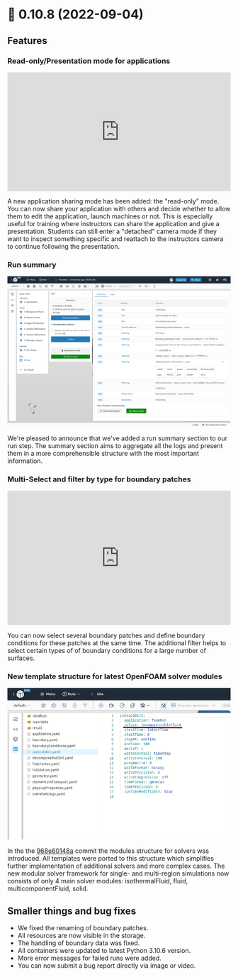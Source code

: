 # 🚀 0.10.8 (2022-09-04)

## Features

### Read-only/Presentation mode for applications

<div style="padding:53.13% 0 0 0;position:relative;"><iframe src="https://player.vimeo.com/video/746718327?h=3dc378246e&amp;badge=0&amp;autopause=0&amp;player_id=0&amp;app_id=58479" frameborder="0" allow="autoplay; fullscreen; picture-in-picture" allowfullscreen style="position:absolute;top:0;left:0;width:100%;height:100%;" title="read_only_mode"></iframe></div><script src="https://player.vimeo.com/api/player.js"></script>

A new application sharing mode has been added: the "read-only" mode. You can now
share your application with others and decide whether to allow them to
edit the application, launch machines or not. This is especially useful for 
training where instructors can share the application and give a presentation.
Students can still enter a "detached" camera mode if they want to inspect 
something specific and reattach to the instructors camera to continue following
the presentation.

### Run summary

![Run summary](./images/run_summary.png)

We're pleased to announce that we've added a run summary section to our run 
step. The summary section aims to aggregate all the logs and present them in a 
more comprehensible structure with the most important information.

### Multi-Select and filter by type for boundary patches

<div style="padding:60.18% 0 0 0;position:relative;"><iframe src="https://player.vimeo.com/video/746718280?h=9a5f6872c9&amp;badge=0&amp;autopause=0&amp;player_id=0&amp;app_id=58479" frameborder="0" allow="autoplay; fullscreen; picture-in-picture" allowfullscreen style="position:absolute;top:0;left:0;width:100%;height:100%;" title="multi_select"></iframe></div><script src="https://player.vimeo.com/api/player.js"></script>

You can now select several boundary patches and define boundary conditions for 
these patches at the same time. The additional filter helps to select certain types of 
of boundary conditions for a large number of surfaces.

### New template structure for latest OpenFOAM solver modules

![Solver modules](./images/solver_modules.png)

In the the [968e60148a](https://github.com/OpenFOAM/OpenFOAM-dev/commit/968e60148ab31ec017f275673496d6193713d7e5) 
commit the modules structure for solvers was introduced. All templates were 
ported to this structure which simplifies further implementation of additional 
solvers and more complex cases.
The new modular solver framework for single- and multi-region simulations now
consists of only 4 main solver modules: isothermalFluid, fluid, 
multicomponentFluid, solid.


## Smaller things and bug fixes

- We fixed the renaming of boundary patches.
- All resources are now visible in the storage.
- The handling of boundary data was fixed.
- All containers were updated to latest Python 3.10.6 version.
- More error messages for failed runs were added.
- You can now submit a bug report directly via image or video.
